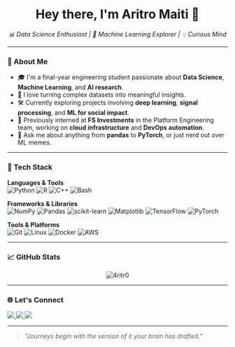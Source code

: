 <h1 align="center">Hey there, I'm Aritro Maiti 👋</h1>

<p align="center">
  <em>📊 Data Science Enthusiast | 🤖 Machine Learning Explorer | 💡 Curious Mind</em>
</p>

---

### 🚀 About Me

- 🎓 I'm a final-year engineering student passionate about **Data Science**, **Machine Learning**, and **AI research**.
- 🧠 I love turning complex datasets into meaningful insights.
- 🛠️ Currently exploring projects involving **deep learning**, **signal processing**, and **ML for social impact**.
- 💼 Previously interned at <strong>FS Investments</strong> in the Platform Engineering team, working on **cloud infrastructure** and **DevOps automation**.
- 💬 Ask me about anything from **pandas** to **PyTorch**, or just nerd out over ML memes.

---

### 🧰 Tech Stack

**Languages & Tools**  
![Python](https://img.shields.io/badge/Python-3670A0?style=for-the-badge&logo=python&logoColor=ffdd54)
![R](https://img.shields.io/badge/R-276DC3?style=for-the-badge&logo=r&logoColor=white)
![C++](https://img.shields.io/badge/C++-00599C?style=for-the-badge&logo=cplusplus&logoColor=white)
![Bash](https://img.shields.io/badge/Bash-121011?style=for-the-badge&logo=gnu-bash&logoColor=white)

**Frameworks & Libraries**  
![NumPy](https://img.shields.io/badge/Numpy-013243?style=for-the-badge&logo=numpy&logoColor=white)
![Pandas](https://img.shields.io/badge/Pandas-150458?style=for-the-badge&logo=pandas&logoColor=white)
![scikit-learn](https://img.shields.io/badge/scikit--learn-F7931E?style=for-the-badge&logo=scikit-learn&logoColor=white)
![Matplotlib](https://img.shields.io/badge/Matplotlib-11557c?style=for-the-badge&logo=plotly&logoColor=white)
![TensorFlow](https://img.shields.io/badge/TensorFlow-FF6F00?style=for-the-badge&logo=tensorflow&logoColor=white)
![PyTorch](https://img.shields.io/badge/PyTorch-EE4C2C?style=for-the-badge&logo=pytorch&logoColor=white)

**Tools & Platforms**  
![Git](https://img.shields.io/badge/Git-F05032?style=for-the-badge&logo=git&logoColor=white)
![Linux](https://img.shields.io/badge/Linux-FCC624?style=for-the-badge&logo=linux&logoColor=black)
![Docker](https://img.shields.io/badge/Docker-0db7ed?style=for-the-badge&logo=docker&logoColor=white)
![AWS](https://img.shields.io/badge/AWS-232F3E?style=for-the-badge&logo=amazon-aws&logoColor=white)

---

### 📈 GitHub Stats

<p align="center">
  <img src="https://github-readme-stats.vercel.app/api?username=AritroMaiti&show_icons=true&theme=tokyonight" alt="4ritr0"/>
</p>

---

### 🌐 Let's Connect

<a href="https://www.linkedin.com/in/aritro-maiti-32684231a/">
  <img src="https://img.shields.io/badge/LinkedIn-Aritro_Maiti-0077B5?style=for-the-badge&logo=linkedin&logoColor=white" />
</a>
<a href="aritro.maiti04@gmail.com">
  <img src="https://img.shields.io/badge/Email-Reach_Out-F44?style=for-the-badge&logo=gmail&logoColor=white" />
</a>
<a href="https://leetcode.com/buyMeCoffee">
  <img src="https://img.shields.io/badge/LeetCode-BuyMeCoffee-FFA116?style=for-the-badge&logo=leetcode&logoColor=white" />
</a>


---

> *“Journeys begin with the version of it your brain has drafted.”*

